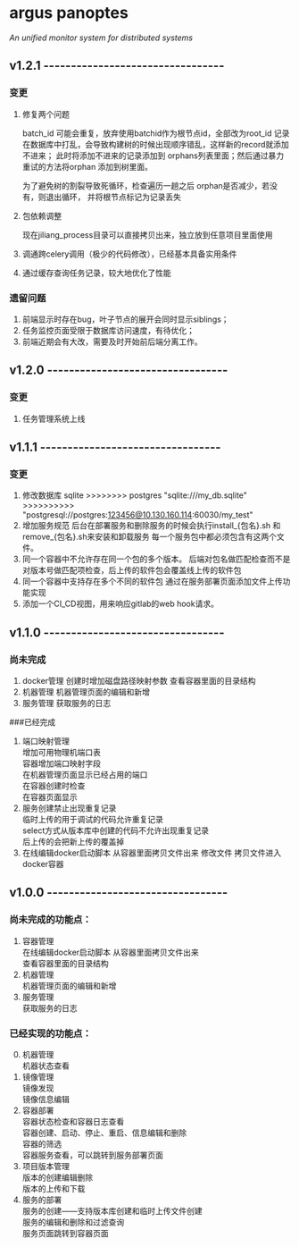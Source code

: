 # argus panoptes

*An unified monitor system for distributed systems*

## v1.2.1 ---------------------------------
### 变更
1. 修复两个问题

     batch_id 可能会重复，放弃使用batchid作为根节点id，全部改为root_id
     记录在数据库中打乱，会导致构建树的时候出现顺序错乱，这样新的record就添加不进来； 
     此时将添加不进来的记录添加到 orphans列表里面；然后通过暴力重试的方法将orphan
     添加到树里面。

     为了避免树的割裂导致死循环，检查遍历一趟之后 orphan是否减少，若没有，则退出循环，
     并将根节点标记为记录丢失

2. 包依赖调整

     现在jiliang_process目录可以直接拷贝出来，独立放到任意项目里面使用

3. 调通跨celery调用（极少的代码修改），已经基本具备实用条件

4. 通过缓存查询任务记录，较大地优化了性能

### 遗留问题
1. 前端显示时存在bug，叶子节点的展开会同时显示siblings； 
2. 任务监控页面受限于数据库访问速度，有待优化；
3. 前端近期会有大改，需要及时开始前后端分离工作。

## v1.2.0 ---------------------------------
### 变更
1. 任务管理系统上线

## v1.1.1 ---------------------------------
### 变更
1. 修改数据库
    sqlite >>>>>>>>  postgres
    "sqlite:///my_db.sqlite" >>>>>>>>>> "postgresql://postgres:123456@10.130.160.114:60030/my_test"
2. 增加服务规范
    后台在部署服务和删除服务的时候会执行install_{包名}.sh 和 remove_{包名}.sh来安装和卸载服务
    每一个服务包中都必须包含有这两个文件。
3. 同一个容器中不允许存在同一个包的多个版本。
    后端对包名做匹配检查而不是对版本号做匹配项检查，后上传的软件包会覆盖线上传的软件包
4. 同一个容器中支持存在多个不同的软件包
    通过在服务部署页面添加文件上传功能实现
5. 添加一个CI_CD视图，用来响应gitlab的web hook请求。


## v1.1.0 ---------------------------------
### 尚未完成
1. docker管理
    创建时增加磁盘路径映射参数
    查看容器里面的目录结构
2. 机器管理
    机器管理页面的编辑和新增
3. 服务管理
    获取服务的日志

###已经完成
1. 端口映射管理  
    增加可用物理机端口表  
    容器增加端口映射字段  
    在机器管理页面显示已经占用的端口  
    在容器创建时检查  
    在容器页面显示  
2. 服务创建禁止出现重复记录  
    临时上传的用于调试的代码允许重复记录  
    select方式从版本库中创建的代码不允许出现重复记录  
    后上传的会把新上传的覆盖掉
3. 在线编辑docker启动脚本
    从容器里面拷贝文件出来
    修改文件
    拷贝文件进入docker容器


## v1.0.0 ---------------------------------
### 尚未完成的功能点：
1. 容器管理  
    在线编辑docker启动脚本
    从容器里面拷贝文件出来  
    查看容器里面的目录结构  
2. 机器管理  
    机器管理页面的编辑和新增  
3. 服务管理  
    获取服务的日志  

### 已经实现的功能点：
0. 机器管理  
    机器状态查看  
1. 镜像管理  
    镜像发现  
    镜像信息编辑  
2. 容器部署  
    容器状态检查和容器日志查看  
    容器创建、启动、停止、重启、信息编辑和删除  
    容器的筛选  
    容器服务查看，可以跳转到服务部署页面  
3. 项目版本管理  
    版本的创建编辑删除  
    版本的上传和下载  
4. 服务的部署  
    服务的创建——支持版本库创建和临时上传文件创建  
    服务的编辑和删除和过滤查询  
    服务页面跳转到容器页面  

